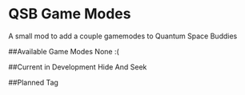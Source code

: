 # QSB Game Modes
A small mod to add a couple gamemodes to Quantum Space Buddies

##Available Game Modes
None :(

##Current in Development
Hide And Seek

##Planned
Tag
